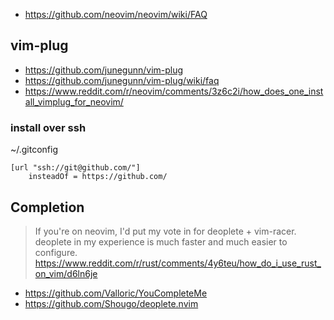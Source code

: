 - https://github.com/neovim/neovim/wiki/FAQ

## vim-plug
- https://github.com/junegunn/vim-plug
- https://github.com/junegunn/vim-plug/wiki/faq
- https://www.reddit.com/r/neovim/comments/3z6c2i/how_does_one_install_vimplug_for_neovim/

### install over ssh

~/.gitconfig

```
[url "ssh://git@github.com/"]                                                   
    insteadOf = https://github.com/
```

## Completion

> If you're on neovim, I'd put my vote in for deoplete + vim-racer. deoplete in my experience is much faster and much easier to configure.
> https://www.reddit.com/r/rust/comments/4y6teu/how_do_i_use_rust_on_vim/d6ln6je

- https://github.com/Valloric/YouCompleteMe
- https://github.com/Shougo/deoplete.nvim
